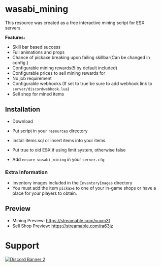 # wasabi_mining

This resource was created as a free interactive mining script for ESX servers.

<b>Features:</b>
- Skill bar based success
- Full animations and props
- Chance of pickaxe breaking upon failing skillbar(Can be changed in config.)
- Configurable mining rewards(5 by default included)
- Configurable prices to sell mining rewards for
- No job requirement
- Configurable webhooks (If set to true be sure to add webhook link to `server/discordwebhook.lua`)
- Sell shop for mined items


## Installation

- Download 
- Put script in your `resources` directory

- Install items.sql or insert items into your items

- Put true to old ESX if using limit system, otherwise false


- Add `ensure wasabi_mining` in your `server.cfg`

### Extra Information
- Inventory images included in the `InventoryImages` directory
- You must add the item `pickaxe` to one of your in-game shops or have a place for your players to obtain.

## Preview
- Mining Preview: https://streamable.com/vuxm3f
- Sell Shop Preview: https://streamable.com/ra63jz
# Support
<a href='https://discord.gg/79zjvy4JMs'>![Discord Banner 2](https://discordapp.com/api/guilds/1025493337031049358/widget.png?style=banner2)</a>
